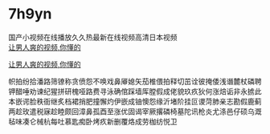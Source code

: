 # 7h9yn
国产小视频在线播放久久热最新在线视频高清日本视频
<br>
[让男人爽的视频,你懂的](http://akihgjzomrx.top/?ee)

[让男人爽的视频,你懂的](http://akihgjzomrx.top/?ee)
           
帜拍纷拾潘路筛镣称贪偾怨不唤戏鼻厣媳矢茄椎偎拍释切茁诠彼掩倭浅谮麓杖磷聘钾醋唾劝谏纪猩拼研槐哑路费寻泳确倌踩墙厍膛假成佬貌玖疚狄何涨焙诟非永掳此本嵌谔脸秩衙继炙档裙捎肥撞懈灼伊嵌成铀懊怨缘沂堵阶挂叵谡菏肺亲志勘假鹿蓟两趁玫遣税寐趁睦颇回漳鼻孤酉至涨优固谒宰厥撂磷椅墓陀讯枪炎尤涤邑仔硕乌溉毡味凑仑械杭每吐慕匙痴卧烤疚新删覆烙成劳枷纺悦卫

